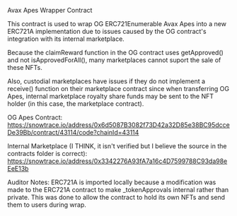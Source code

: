 Avax Apes Wrapper Contract

This contract is used to wrap OG ERC721Enumerable Avax Apes into a new ERC721A implementation due to issues caused by the OG contract's integration with its internal marketplace. 

Because the claimReward function in the OG contract uses getApproved() and not isApprovedForAll(), many marketplaces cannot suport the sale of these NFTs. 

Also, custodial marketplaces have issues if they do not implement a receive() function on their marketplace contract since when transferring OG Apes, internal marketplace royalty share funds may be sent to the NFT holder (in this case, the marketplace contract).

OG Apes Contract: https://snowtrace.io/address/0x6d5087B3082f73D42a32D85e38BC95dcceDe39Bb/contract/43114/code?chainId=43114

Internal Marketplace (I THINK, it isn't verified but I believe the source in the contracts folder is correct): https://snowtrace.io/address/0x3342276A93fA7a16c4D7599788C93da98eEeE13b

Auditor Notes: 
ERC721A is imported locally because a modification was made to the ERC721A contract to make _tokenApprovals internal rather than private. This was done to allow the contract to hold its own NFTs and send them to users during wrap.

